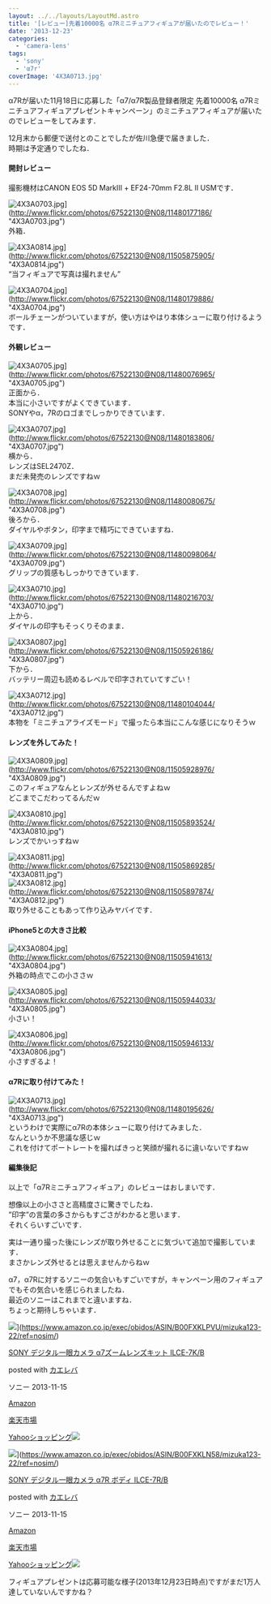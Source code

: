 ```yaml
---
layout: ../../layouts/LayoutMd.astro
title: '[レビュー]先着10000名 α7Rミニチュアフィギュアが届いたのでレビュー！'
date: '2013-12-23'
categories:
  - 'camera-lens'
tags:
  - 'sony'
  - 'α7r'
coverImage: '4X3A0713.jpg'
---
```


α7Rが届いた11月18日に応募した「α7/α7R製品登録者限定 先着10000名 α7Rミニチュアフィギュアプレゼントキャンペーン」のミニチュアフィギュアが届いたのでレビューをしてみます．

12月末から郵便で送付とのことでしたが佐川急便で届きました．  
時期は予定通りでしたね．

#### 開封レビュー

撮影機材はCANON EOS 5D MarkⅢ + EF24-70mm F2.8L II USMです．

![4X3A0703.jpg](/archive/images/11480177186_f68ee42328_b.jpg)](http://www.flickr.com/photos/67522130@N08/11480177186/ "4X3A0703.jpg")  
外箱．

![4X3A0814.jpg](/archive/images/11505875905_1758a3eaae_b.jpg)](http://www.flickr.com/photos/67522130@N08/11505875905/ "4X3A0814.jpg")  
“当フィギュアで写真は撮れません”

![4X3A0704.jpg](/archive/images/11480179886_53d5f40e3e_b.jpg)](http://www.flickr.com/photos/67522130@N08/11480179886/ "4X3A0704.jpg")  
ボールチェーンがついていますが，使い方はやはり本体シューに取り付けるようです．

#### 外観レビュー

![4X3A0705.jpg](/archive/images/11480076965_b640926a84_b.jpg)](http://www.flickr.com/photos/67522130@N08/11480076965/ "4X3A0705.jpg")  
正面から．  
本当に小さいですがよくできています．  
SONYやα，7Rのロゴまでしっかりできています．

![4X3A0707.jpg](/archive/images/11480183806_54bc24e341_b.jpg)](http://www.flickr.com/photos/67522130@N08/11480183806/ "4X3A0707.jpg")  
横から．  
レンズはSEL2470Z．  
まだ未発売のレンズですねｗ

![4X3A0708.jpg](/archive/images/11480080675_649fc3c64e_b.jpg)](http://www.flickr.com/photos/67522130@N08/11480080675/ "4X3A0708.jpg")  
後ろから．  
ダイヤルやボタン，印字まで精巧にできていますね．

![4X3A0709.jpg](/archive/images/11480098064_859b776c33_b.jpg)](http://www.flickr.com/photos/67522130@N08/11480098064/ "4X3A0709.jpg")  
グリップの質感もしっかりできています．

![4X3A0710.jpg](/archive/images/11480216703_4aa3225db2_b.jpg)](http://www.flickr.com/photos/67522130@N08/11480216703/ "4X3A0710.jpg")  
上から．  
ダイヤルの印字もそっくりそのまま．

![4X3A0807.jpg](/archive/images/11505926186_900066387e_b.jpg)](http://www.flickr.com/photos/67522130@N08/11505926186/ "4X3A0807.jpg")  
下から．  
バッテリー周辺も読めるレベルで印字されていてすごい！

![4X3A0712.jpg](/archive/images/11480104044_0f1395d7cc_b.jpg)](http://www.flickr.com/photos/67522130@N08/11480104044/ "4X3A0712.jpg")  
本物を「ミニチュアライズモード」で撮ったら本当にこんな感じになりそうｗ

#### レンズを外してみた！

![4X3A0809.jpg](/archive/images/11505928976_cf71a5e197_b.jpg)](http://www.flickr.com/photos/67522130@N08/11505928976/ "4X3A0809.jpg")  
このフィギュアなんとレンズが外せるんですよねｗ  
どこまでこだわってるんだｗ

![4X3A0810.jpg](/archive/images/11505893524_7c73472e6d_b.jpg)](http://www.flickr.com/photos/67522130@N08/11505893524/ "4X3A0810.jpg")  
レンズでかいっすねｗ

![4X3A0811.jpg](/archive/images/11505869285_59e637ffef_b.jpg)](http://www.flickr.com/photos/67522130@N08/11505869285/ "4X3A0811.jpg")  
![4X3A0812.jpg](/archive/images/11505897874_cec9921990_b.jpg)](http://www.flickr.com/photos/67522130@N08/11505897874/ "4X3A0812.jpg")  
取り外せることもあって作り込みヤバイです．

#### iPhone5との大きさ比較

![4X3A0804.jpg](/archive/images/11505941613_2a1b021203_b.jpg)](http://www.flickr.com/photos/67522130@N08/11505941613/ "4X3A0804.jpg")  
外箱の時点でこの小ささｗ

![4X3A0805.jpg](/archive/images/11505944033_a9f5471de1_b.jpg)](http://www.flickr.com/photos/67522130@N08/11505944033/ "4X3A0805.jpg")  
小さい！

![4X3A0806.jpg](/archive/images/11505946133_e4932dbdee_b.jpg)](http://www.flickr.com/photos/67522130@N08/11505946133/ "4X3A0806.jpg")  
小さすぎるよ！

#### α7Rに取り付けてみた！

![4X3A0713.jpg](/archive/images/11480195626_a5504d8c96_b.jpg)](http://www.flickr.com/photos/67522130@N08/11480195626/ "4X3A0713.jpg")  
というわけで実際にα7Rの本体シューに取り付けてみました．  
なんというか不思議な感じｗ  
これを付けてポートレートを撮ればきっと笑顔が撮れるに違いないですねｗ

#### 編集後記

以上で「α7Rミニチュアフィギュア」のレビューはおしまいです．

想像以上の小ささと高精度さに驚きでしたね．  
”印字”の言葉の多さからもすごさがわかると思います．  
それくらいすごいです．

実は一通り撮った後にレンズが取り外せることに気づいて追加で撮影しています．  
まさかレンズ外せるとは思えませんからねｗ

α7，α7Rに対するソニーの気合いもすごいですが，キャンペーン用のフィギュアでもその気合いを感じられましたね．  
最近のソニーはこれまでと違いますね．  
ちょっと期待しちゃいます．

![](/archive/images/41oPuHlrymL._SL160_.jpg)](https://www.amazon.co.jp/exec/obidos/ASIN/B00FXKLPVU/mizuka123-22/ref=nosim/)

[SONY デジタル一眼カメラ α7ズームレンズキット ILCE-7K/B](https://www.amazon.co.jp/exec/obidos/ASIN/B00FXKLPVU/mizuka123-22/ref=nosim/)

posted with [カエレバ](http://kaereba.com)

ソニー 2013-11-15

[Amazon](http://www.amazon.co.jp/gp/search?keywords=ILCE-7K%2FB&__mk_ja_JP=%83J%83%5E%83J%83i&tag=mizuka123-22 'アマゾン')

[楽天市場](http://hb.afl.rakuten.co.jp/hgc/032b53ee.4b34c5ee.0f4a541e.f440145e/?pc=http%3A%2F%2Fsearch.rakuten.co.jp%2Fsearch%2Fmall%2FILCE-7K%252FB%2F-%2Ff.1-p.1-s.1-sf.0-st.A-v.2%3Fx%3D0%26scid%3Daf_ich_link_urltxt%26m%3Dhttp%3A%2F%2Fm.rakuten.co.jp%2F '楽天市場')

[Yahooショッピング![](//ad.jp.ap.valuecommerce.com/servlet/gifbanner?sid=3066752&pid=881990642)](//ck.jp.ap.valuecommerce.com/servlet/referral?sid=3066752&pid=881990642&vc_url=http%3A%2F%2Fshopping.search.yahoo.co.jp%2Fsearch%3FuIv%3Don%26ei%3DUTF-8%26tab_ex%3Dcommerce%26slider%3D0%26va%3DILCE-7K%252FB 'Yahooショッピング')

![](/archive/images/41O6g3zCUsL._SL160_.jpg)](https://www.amazon.co.jp/exec/obidos/ASIN/B00FXKLN58/mizuka123-22/ref=nosim/)

[SONY デジタル一眼カメラ α7R ボディ ILCE-7R/B](https://www.amazon.co.jp/exec/obidos/ASIN/B00FXKLN58/mizuka123-22/ref=nosim/)

posted with [カエレバ](http://kaereba.com)

ソニー 2013-11-15

[Amazon](http://www.amazon.co.jp/gp/search?keywords=ILCE-7R%2FB&__mk_ja_JP=%83J%83%5E%83J%83i&tag=mizuka123-22 'アマゾン')

[楽天市場](http://hb.afl.rakuten.co.jp/hgc/032b53ee.4b34c5ee.0f4a541e.f440145e/?pc=http%3A%2F%2Fsearch.rakuten.co.jp%2Fsearch%2Fmall%2FILCE-7R%252FB%2F-%2Ff.1-p.1-s.1-sf.0-st.A-v.2%3Fx%3D0%26scid%3Daf_ich_link_urltxt%26m%3Dhttp%3A%2F%2Fm.rakuten.co.jp%2F '楽天市場')

[Yahooショッピング![](//ad.jp.ap.valuecommerce.com/servlet/gifbanner?sid=3066752&pid=881990642)](//ck.jp.ap.valuecommerce.com/servlet/referral?sid=3066752&pid=881990642&vc_url=http%3A%2F%2Fshopping.search.yahoo.co.jp%2Fsearch%3FuIv%3Don%26ei%3DUTF-8%26tab_ex%3Dcommerce%26slider%3D0%26va%3DILCE-7R%252FB 'Yahooショッピング')

フィギュアプレゼントは応募可能な様子(2013年12月23日時点)ですがまだ1万人達していないんですかね？
